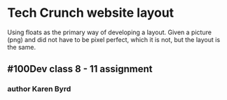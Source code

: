 # Tech Crunch website layout

Using floats as the primary way of developing a layout. Given a picture (png) and did not have to be pixel perfect, which it is not, but the layout is the same.

## #100Dev class 8 - 11 assignment

### author Karen Byrd
